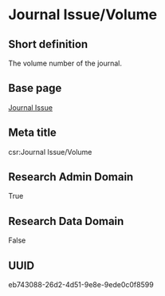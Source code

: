# Journal Issue/Volume
## Short definition
The volume number of the journal.
## Base page
[Journal Issue](https://github.com/EuroCRIS/CASRAI-Dictionairies/blob/main/Objects/Journal%20Issue.md)
## Meta title
csr:Journal Issue/Volume
## Research Admin Domain
True
## Research Data Domain
False
## UUID
eb743088-26d2-4d51-9e8e-9ede0c0f8599
